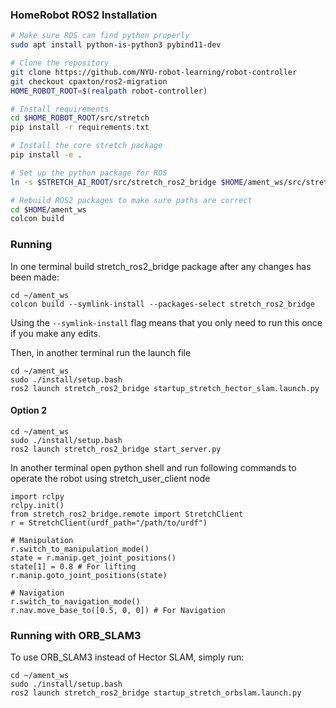 ### HomeRobot ROS2 Installation

```sh
# Make sure ROS can find python properly
sudo apt install python-is-python3 pybind11-dev

# Clone the repository
git clone https://github.com/NYU-robot-learning/robot-controller
git checkout cpaxton/ros2-migration
HOME_ROBOT_ROOT=$(realpath robot-controller)

# Install requirements
cd $HOME_ROBOT_ROOT/src/stretch
pip install -r requirements.txt

# Install the core stretch package
pip install -e .

# Set up the python package for ROS
ln -s $STRETCH_AI_ROOT/src/stretch_ros2_bridge $HOME/ament_ws/src/stretch_ros2_bridge

# Rebuild ROS2 packages to make sure paths are correct
cd $HOME/ament_ws
colcon build
```

### Running

In one terminal build stretch_ros2_bridge package after any changes has been made:

```
cd ~/ament_ws
colcon build --symlink-install --packages-select stretch_ros2_bridge
```

Using the `--symlink-install` flag means that you only need to run this once if you make any edits.

Then, in another terminal run the launch file

```
cd ~/ament_ws
sudo ./install/setup.bash
ros2 launch stretch_ros2_bridge startup_stretch_hector_slam.launch.py
```

#### Option 2

```
cd ~/ament_ws
sudo ./install/setup.bash
ros2 launch stretch_ros2_bridge start_server.py
```

In another terminal open python shell and run following commands to operate the robot using stretch_user_client node

```
import rclpy
rclpy.init()
from stretch_ros2_bridge.remote import StretchClient
r = StretchClient(urdf_path="/path/to/urdf")

# Manipulation
r.switch_to_manipulation_mode()
state = r.manip.get_joint_positions()
state[1] = 0.8 # For lifting
r.manip.goto_joint_positions(state)

# Navigation
r.switch_to_navigation_mode()
r.nav.move_base_to([0.5, 0, 0]) # For Navigation
```

### Running with ORB_SLAM3

To use ORB_SLAM3 instead of Hector SLAM, simply run:

```
cd ~/ament_ws
sudo ./install/setup.bash
ros2 launch stretch_ros2_bridge startup_stretch_orbslam.launch.py
```
